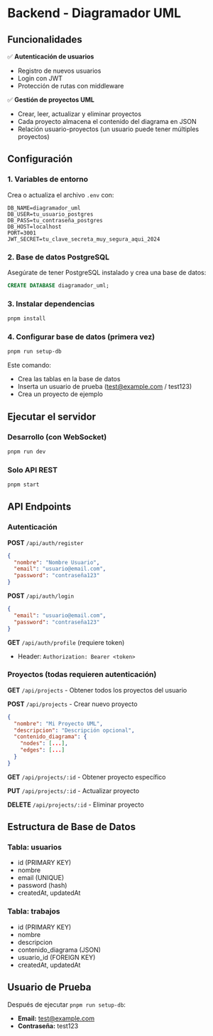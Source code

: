 # Backend - Diagramador UML

## Funcionalidades

✅ **Autenticación de usuarios**
- Registro de nuevos usuarios
- Login con JWT
- Protección de rutas con middleware

✅ **Gestión de proyectos UML**
- Crear, leer, actualizar y eliminar proyectos
- Cada proyecto almacena el contenido del diagrama en JSON
- Relación usuario-proyectos (un usuario puede tener múltiples proyectos)

## Configuración

### 1. Variables de entorno
Crea o actualiza el archivo `.env` con:

```env
DB_NAME=diagramador_uml
DB_USER=tu_usuario_postgres
DB_PASS=tu_contraseña_postgres
DB_HOST=localhost
PORT=3001
JWT_SECRET=tu_clave_secreta_muy_segura_aqui_2024
```

### 2. Base de datos PostgreSQL
Asegúrate de tener PostgreSQL instalado y crea una base de datos:

```sql
CREATE DATABASE diagramador_uml;
```

### 3. Instalar dependencias
```bash
pnpm install
```

### 4. Configurar base de datos (primera vez)
```bash
pnpm run setup-db
```

Este comando:
- Crea las tablas en la base de datos
- Inserta un usuario de prueba (test@example.com / test123)
- Crea un proyecto de ejemplo

## Ejecutar el servidor

### Desarrollo (con WebSocket)
```bash
pnpm run dev
```

### Solo API REST
```bash
pnpm start
```

## API Endpoints

### Autenticación

**POST** `/api/auth/register`
```json
{
  "nombre": "Nombre Usuario",
  "email": "usuario@email.com",
  "password": "contraseña123"
}
```

**POST** `/api/auth/login`
```json
{
  "email": "usuario@email.com",
  "password": "contraseña123"
}
```

**GET** `/api/auth/profile` (requiere token)
- Header: `Authorization: Bearer <token>`

### Proyectos (todas requieren autenticación)

**GET** `/api/projects` - Obtener todos los proyectos del usuario

**POST** `/api/projects` - Crear nuevo proyecto
```json
{
  "nombre": "Mi Proyecto UML",
  "descripcion": "Descripción opcional",
  "contenido_diagrama": {
    "nodes": [...],
    "edges": [...]
  }
}
```

**GET** `/api/projects/:id` - Obtener proyecto específico

**PUT** `/api/projects/:id` - Actualizar proyecto

**DELETE** `/api/projects/:id` - Eliminar proyecto

## Estructura de Base de Datos

### Tabla: usuarios
- id (PRIMARY KEY)
- nombre
- email (UNIQUE)
- password (hash)
- createdAt, updatedAt

### Tabla: trabajos
- id (PRIMARY KEY)
- nombre
- descripcion
- contenido_diagrama (JSON)
- usuario_id (FOREIGN KEY)
- createdAt, updatedAt

## Usuario de Prueba

Después de ejecutar `pnpm run setup-db`:
- **Email:** test@example.com
- **Contraseña:** test123
